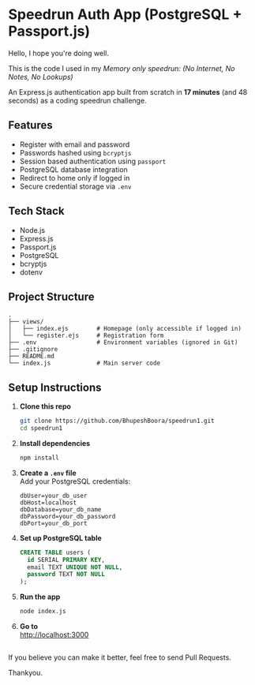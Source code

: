 # Speedrun Auth App (PostgreSQL + Passport.js)

Hello,
I hope you're doing well.

This is the code I used in my *Memory only speedrun: (No Internet, No Notes, No Lookups)*

An Express.js authentication app built from scratch in **17 minutes** (and 48 seconds) as a coding speedrun challenge.  

## Features

- Register with email and password  
- Passwords hashed using `bcryptjs`  
- Session based authentication using `passport`  
- PostgreSQL database integration  
- Redirect to home only if logged in  
- Secure credential storage via `.env`

## Tech Stack

- Node.js  
- Express.js  
- Passport.js  
- PostgreSQL  
- bcryptjs  
- dotenv  

## Project Structure

```
.
├── views/
│   ├── index.ejs        # Homepage (only accessible if logged in)
│   └── register.ejs     # Registration form
├── .env                 # Environment variables (ignored in Git)
├── .gitignore
├── README.md
└── index.js             # Main server code
```

## Setup Instructions

1. **Clone this repo**  
   ```bash
   git clone https://github.com/BhupeshBoora/speedrun1.git
   cd speedrun1
   ```

2. **Install dependencies**  
   ```bash
   npm install
   ```

3. **Create a `.env` file**  
   Add your PostgreSQL credentials:
   ```
   dbUser=your_db_user
   dbHost=localhost
   dbDatabase=your_db_name
   dbPassword=your_db_password
   dbPort=your_db_port
   ```

4. **Set up PostgreSQL table**

   ```sql
   CREATE TABLE users (
     id SERIAL PRIMARY KEY,
     email TEXT UNIQUE NOT NULL,
     password TEXT NOT NULL
   );
   ```

5. **Run the app**  
   ```bash
   node index.js
   ```

6. **Go to**  
   [http://localhost:3000](http://localhost:3000)
##

If you believe you can make it better, feel free to send Pull Requests.

Thankyou.
